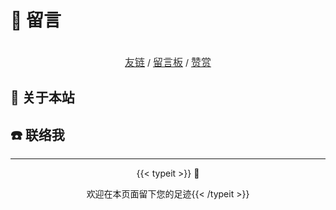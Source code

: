 # 📰 留言


<center>  
  <br>
  <a href="https://blog.ralvines.top/friend/"><font face="LXGW WenKai Screen" size=3 color="#333333">友链</font></a> / <a href="https://blog.ralvines.top/board/"><font face="LXGW WenKai Screen" size=3 color="#333333">留言板</font></a> / <a href="https://blog.ralvines.top/praise/"><font face="LXGW WenKai Screen" size=3 color="#333333">赞赏</font></a>
  <br>
</center>

## 💬 关于本站

## ☎️ 联络我

---

<center>
{{< typeit >}}
👏

欢迎在本页面留下您的足迹{{< /typeit >}}</center>

